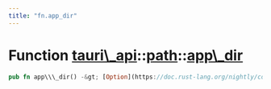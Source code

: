 ```yaml
---
title: "fn.app_dir"
---
```


Function [tauri\\\_api](/docs/api/rust/tauri\_api/../index.html)::[path](/docs/api/rust/tauri\_api/index.html)::[app\\\_dir](/docs/api/rust/tauri\_api/)
========================================================================================================================================================

```rust
pub fn app\\\_dir() -&gt; [Option](https://doc.rust-lang.org/nightly/core/option/enum.Option.html "enum core::option::Option")&lt;[PathBuf](https://doc.rust-lang.org/nightly/std/path/struct.PathBuf.html "struct std::path::PathBuf")\&gt;
```
      